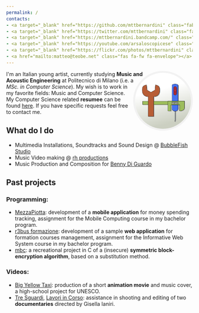 ```yaml
---
permalink: /
contacts:
- <a target="_blank" href="https://github.com/mttbernardini" class="fab fa-fw fa-github"></a>
- <a target="_blank" href="https://twitter.com/mttbernardini" class="fab fa-fw fa-twitter"></a>
- <a target="_blank" href="https://mttbernardini.bandcamp.com/" class="fab fa-fw fa-bandcamp"></a>
- <a target="_blank" href="https://youtube.com/arsaloscopicese" class="fab fa-fw fa-youtube"></a>
- <a target="_blank" href="https://flickr.com/photos/mttbernardini" class="fab fa-fw fa-flickr"></a>
- <a href="mailto:matteo@teobe.net" class="fas fa-fw fa-envelope"></a>
---
```


<style>
.tools-logo {
	display: block;
	border-radius: 50%;
	box-shadow: 0 0 5px #BBB;
	float: right;
	width: 12em;
	padding: 5px;
	shape-outside: circle();
	box-shadow: none;
	background-color: #f2f2f2;
	max-width: 30%;
}
</style>

<img src="assets/img/tools.png" class="tools-logo" title="My universal logo">

I'm an Italian young artist, currently studying **Music and Acoustic Engineering** at Politecnico di Milano (i.e. a *MSc. in Computer Science*).
My wish is to work in my favorite fields: Music and Computer Science.
My Computer Science related **resumee** can be found [here](/cv). If you have specific requests feel free to contact me.


What do I do
------------

- Multimedia Installations, Soundtracks and Sound Design @ [BubbleFish Studio](https://bubblefish.studio)
- Music Video making @ [rh productions](https://www.youtube.com/playlist?list=PLJW_4sXRt8zcGNZX7oyXOI2-78hkTfcIn)
- Music Production and Composition for [Benny Di Guardo](https://bennydguardo.it)


Past projects
-------------

### Programming:

- [MezzaPiotta](https://www.youtube.com/watch?v=FLF8M5eMwvg): development of a **mobile application** for money spending tracking, assignment for the Mobile Computing course in my bachelor program.
- [r3bus formazione](https://bitbucket.org/r3bus/formazione): development of a sample **web application** for formation courses management, assignment for the Informative Web System course in my bachelor program.
- [mbc](https://github.com/mttbernardini/mbc): a recreational project in C of a (insecure) **symmetric block-encryption algorithm**, based on a substitution method.

### Videos:

- [Big Yellow Taxi](https://www.youtube.com/watch?v=pzqhckXevK0): production of a short **animation movie** and music cover, a high-school project for UNESCO.
- [Tre Sguardi](https://vimeo.com/70772938), [Lavori in Corso](https://vimeo.com/114587150): assistance in shooting and editing of two **documentaries** directed by Gisella Ianiri.
